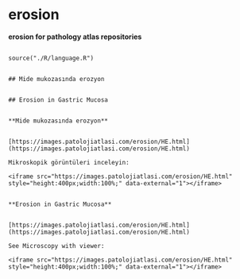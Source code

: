 # erosion



**erosion for pathology atlas repositories**





```{r language erosion, echo=FALSE, include=TRUE}

source("./R/language.R")

```




```{asis, echo = (language == "TR")}

## Mide mukozasında erozyon

```




```{asis, echo = (language == "EN")}

## Erosion in Gastric Mucosa

```




```{asis, echo = (language == "TR")}

**Mide mukozasında erozyon**


[https://images.patolojiatlasi.com/erosion/HE.html](https://images.patolojiatlasi.com/erosion/HE.html)

Mikroskopik görüntüleri inceleyin:

<iframe src="https://images.patolojiatlasi.com/erosion/HE.html" style="height:400px;width:100%;" data-external="1"></iframe>

```




```{asis, echo = (language == "EN")}

**Erosion in Gastric Mucosa**


[https://images.patolojiatlasi.com/erosion/HE.html](https://images.patolojiatlasi.com/erosion/HE.html)

See Microscopy with viewer: 

<iframe src="https://images.patolojiatlasi.com/erosion/HE.html" style="height:400px;width:100%;" data-external="1"></iframe>

```
